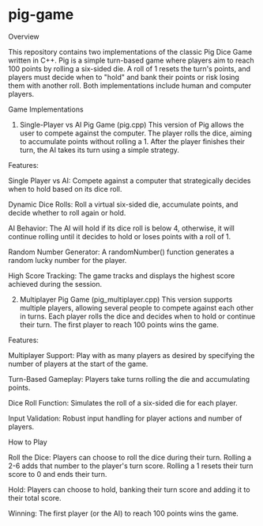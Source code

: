 # pig-game
Overview


This repository contains two implementations of the classic Pig Dice Game written in C++. Pig is a simple turn-based game where players aim to reach 100 points by rolling a six-sided die. A roll of 1 resets the turn's points, and players must decide when to "hold" and bank their points or risk losing them with another roll. Both implementations include human and computer players.

Game Implementations
1. Single-Player vs AI Pig Game (pig.cpp)
This version of Pig allows the user to compete against the computer. The player rolls the dice, aiming to accumulate points without rolling a 1. After the player finishes their turn, the AI takes its turn using a simple strategy.


Features:

Single Player vs AI: Compete against a computer that strategically decides when to hold based on its dice roll.

Dynamic Dice Rolls: Roll a virtual six-sided die, accumulate points, and decide whether to roll again or hold.

AI Behavior: The AI will hold if its dice roll is below 4, otherwise, it will continue rolling until it decides to hold or loses points with a roll of 1.

Random Number Generator: A randomNumber() function generates a random lucky number for the player.

High Score Tracking: The game tracks and displays the highest score achieved during the session.




2. Multiplayer Pig Game (pig_multiplayer.cpp)
This version supports multiple players, allowing several people to compete against each other in turns. Each player rolls the dice and decides when to hold or continue their turn. The first player to reach 100 points wins the game.

Features:

Multiplayer Support: Play with as many players as desired by specifying the number of players at the start of the game.

Turn-Based Gameplay: Players take turns rolling the die and accumulating points.

Dice Roll Function: Simulates the roll of a six-sided die for each player.

Input Validation: Robust input handling for player actions and number of players.


How to Play

Roll the Dice: Players can choose to roll the dice during their turn. Rolling a 2-6 adds that number to the player's turn score. Rolling a 1 resets their turn score to 0 and ends their turn.

Hold: Players can choose to hold, banking their turn score and adding it to their total score.

Winning: The first player (or the AI) to reach 100 points wins the game.
